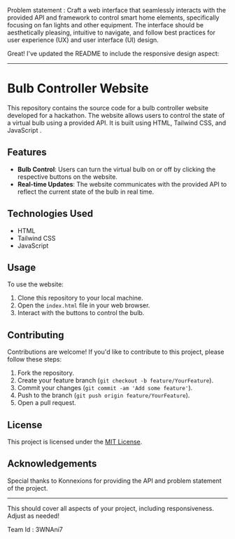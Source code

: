 Problem statement :
Craft a web interface that seamlessly interacts with the provided API and framework to control smart home elements, specifically focusing on fan lights and other equipment. The interface should be aesthetically pleasing, intuitive to navigate, and follow best practices for user experience (UX) and user interface (UI) design.

Great! I've updated the README to include the responsive design aspect:

---

# Bulb Controller Website

This repository contains the source code for a bulb controller website developed for a hackathon. The website allows users to control the state of a virtual bulb using a provided API. It is built using HTML, Tailwind CSS, and JavaScript .

## Features

- **Bulb Control**: Users can turn the virtual bulb on or off by clicking the respective buttons on the website.
- **Real-time Updates**: The website communicates with the provided API to reflect the current state of the bulb in real time.


## Technologies Used

- HTML
- Tailwind CSS
- JavaScript

## Usage

To use the website:

1. Clone this repository to your local machine.
2. Open the `index.html` file in your web browser.
3. Interact with the buttons to control the bulb.

## Contributing

Contributions are welcome! If you'd like to contribute to this project, please follow these steps:

1. Fork the repository.
2. Create your feature branch (`git checkout -b feature/YourFeature`).
3. Commit your changes (`git commit -am 'Add some feature'`).
4. Push to the branch (`git push origin feature/YourFeature`).
5. Open a pull request.

## License

This project is licensed under the [MIT License](LICENSE).

## Acknowledgements

Special thanks to Konnexions for providing the API and problem statement of the project.

---

This should cover all aspects of your project, including responsiveness. Adjust as needed!


Team Id : 3WNAni7
